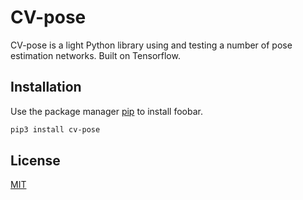 # CV-pose

CV-pose is a light Python library using and testing a number of pose estimation networks. Built on Tensorflow.

## Installation

Use the package manager [pip](https://pip.pypa.io/en/stable/) to install foobar.

```bash
pip3 install cv-pose
```

## License

[MIT](https://choosealicense.com/licenses/mit/)